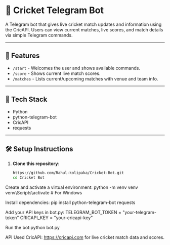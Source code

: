 # 🏏 Cricket Telegram Bot

A Telegram bot that gives live cricket match updates and information using the CricAPI. Users can view current matches, live scores, and match details via simple Telegram commands.

---

## 🚀 Features

- `/start` - Welcomes the user and shows available commands.
- `/score` - Shows current live match scores.
- `/matches` - Lists current/upcoming matches with venue and team info.

---

## 🔧 Tech Stack

- Python
- python-telegram-bot
- CricAPI
- requests

---

## 🛠 Setup Instructions

1. **Clone this repository**:
   ```bash
   https://github.com/Rahul-kolipaka/Cricket-Bot.git
   cd Cricket Bot
   
Create and activate a virtual environment:
python -m venv venv
venv\Scripts\activate   # For Windows



Install dependencies:
pip install python-telegram-bot requests


Add your API keys in bot.py:
TELEGRAM_BOT_TOKEN = "your-telegram-token"
CRICAPI_KEY = "your-cricapi-key"


Run the bot:python bot.py


API Used
CricAPI: https://cricapi.com for live cricket match data and scores.


